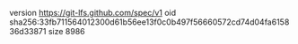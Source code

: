 version https://git-lfs.github.com/spec/v1
oid sha256:33fb711564012300d61b56ee13f0c0b497f56660572cd74d04fa615836d33871
size 8986

